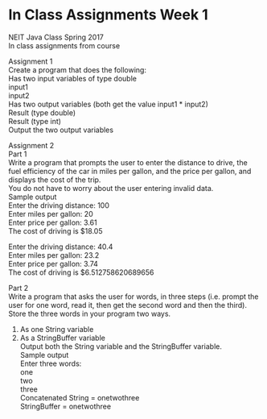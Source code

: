# In Class Assignments Week 1
NEIT Java Class Spring 2017  
In class assignments from course

Assignment 1  
Create a program that does the following:  
Has two input variables of type double  
input1  
input2  
Has two output variables (both get the value input1 * input2)  
Result (type double)  
Result (type int)  
Output the two output variables  

Assignment 2  
Part 1  
Write a program that prompts the user to enter the distance to drive, the fuel efficiency of the car in miles per gallon, and the price per gallon, and displays the cost of the trip.  
You do not have to worry about the user entering invalid data.  
Sample output  
Enter the driving distance: 100  
Enter miles per gallon: 20  
Enter price per gallon: 3.61  
The cost of driving is $18.05  
  
Enter the driving distance: 40.4  
Enter miles per gallon: 23.2  
Enter price per gallon: 3.74  
The cost of driving is $6.512758620689656  
  
  
Part 2  
Write a program that asks the user for words, in three steps (i.e. prompt the user for one word, read it, then get the second word and then the third).  
Store the three words in your program two ways.  
1)	As one String variable  
2)	As a StringBuffer variable  
Output both the String variable and the StringBuffer variable.  
Sample output  
Enter three words:  
one  
two  
three  
Concatenated String = onetwothree  
StringBuffer = onetwothree  
  
